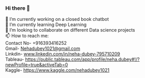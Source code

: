 ### Hi there 👋

<!--
**NehaDubey11/NehaDubey11** is a ✨ _special_ ✨ repository because its `README.md` (this file) appears on your GitHub profile.

Here are some ideas to get you started: 
-->

🔭 I’m currently working on a closed book chatbot<br>
🌱 I’m currently learning Deep Learning<br>
👯 I’m looking to collaborate on different Data science projects<br>
📫 How to reach me:<br>
                     Contact No- +916393416252<br>
                     Gmail- Nehadubey1021@gmail.com<br>
                     Linkdin- www.linkedin.com/in/neha-dubey-795710209<br>
                     Tableau- https://public.tableau.com/app/profile/neha.dubey#!/?newProfile=true&activeTab=0<br>
                     Kaggle- https://www.kaggle.com/nehadubey1021
     

